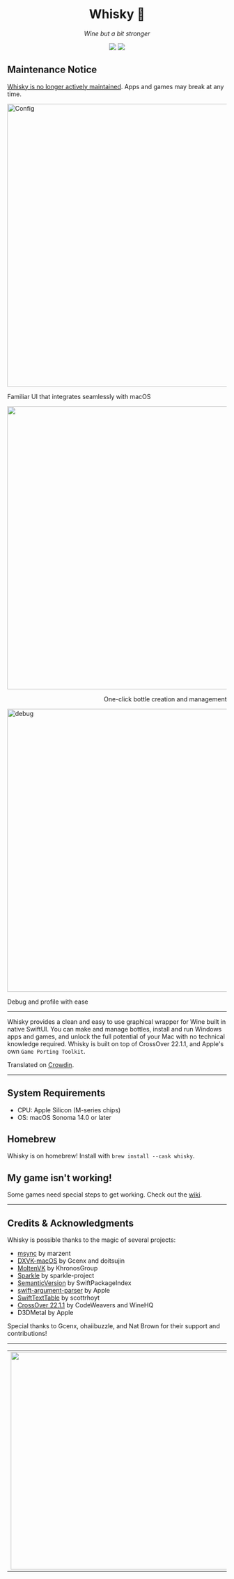 <div align="center">

  # Whisky 🥃 
  *Wine but a bit stronger*
  
  ![](https://img.shields.io/github/actions/workflow/status/IsaacMarovitz/Whisky/SwiftLint.yml?style=for-the-badge)
  [![](https://img.shields.io/discord/1115955071549702235?style=for-the-badge)](https://discord.gg/CsqAfs9CnM)
</div>

## Maintenance Notice

[Whisky is no longer actively maintained](https://docs.getwhisky.app/maintenance-notice). Apps and games may break at any time.

<img width="650" alt="Config" src="https://github.com/Whisky-App/Whisky/assets/42140194/d0a405e8-76ee-48f0-92b5-165d184a576b">

Familiar UI that integrates seamlessly with macOS

<div align="right">
  <img width="650" alt="New Bottle" src="https://github.com/Whisky-App/Whisky/assets/42140194/ed1a0d69-d8fb-442b-9330-6816ba8981ba">

  One-click bottle creation and management
</div>

<img width="650" alt="debug" src="https://user-images.githubusercontent.com/42140194/229176642-57b80801-d29b-4123-b1c2-f3b31408ffc6.png">

Debug and profile with ease

---

Whisky provides a clean and easy to use graphical wrapper for Wine built in native SwiftUI. You can make and manage bottles, install and run Windows apps and games, and unlock the full potential of your Mac with no technical knowledge required. Whisky is built on top of CrossOver 22.1.1, and Apple's own `Game Porting Toolkit`.

Translated on [Crowdin](https://crowdin.com/project/whisky).

---

## System Requirements
- CPU: Apple Silicon (M-series chips)
- OS: macOS Sonoma 14.0 or later

## Homebrew

Whisky is on homebrew! Install with 
`brew install --cask whisky`.

## My game isn't working!

Some games need special steps to get working. Check out the [wiki](https://github.com/IsaacMarovitz/Whisky/wiki/Game-Support).

---

## Credits & Acknowledgments

Whisky is possible thanks to the magic of several projects:

- [msync](https://github.com/marzent/wine-msync) by marzent
- [DXVK-macOS](https://github.com/Gcenx/DXVK-macOS) by Gcenx and doitsujin
- [MoltenVK](https://github.com/KhronosGroup/MoltenVK) by KhronosGroup
- [Sparkle](https://github.com/sparkle-project/Sparkle) by sparkle-project
- [SemanticVersion](https://github.com/SwiftPackageIndex/SemanticVersion) by SwiftPackageIndex
- [swift-argument-parser](https://github.com/apple/swift-argument-parser) by Apple
- [SwiftTextTable](https://github.com/scottrhoyt/SwiftyTextTable) by scottrhoyt
- [CrossOver 22.1.1](https://www.codeweavers.com/crossover) by CodeWeavers and WineHQ
- D3DMetal by Apple

Special thanks to Gcenx, ohaiibuzzle, and Nat Brown for their support and contributions!

---

<table>
  <tr>
    <td>
        <picture>
          <source media="(prefers-color-scheme: dark)" srcset="./images/cw-dark.png">
          <img src="./images/cw-light.png" width="500">
        </picture>
    </td>
    <td>
        Whisky doesn't exist without CrossOver. Support the work of CodeWeavers using our <a href="https://www.codeweavers.com/store?ad=1010">affiliate link</a>.
    </td>
  </tr>
</table>
